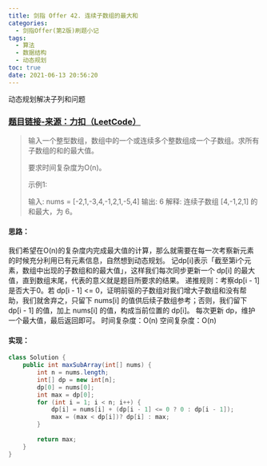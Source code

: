 ```yaml
---
title: 剑指 Offer 42. 连续子数组的最大和
categories:
  - 剑指Offer(第2版)刷题小记
tags:
  - 算法
  - 数据结构
  - 动态规划
toc: true
date: 2021-06-13 20:56:20
---
```


[//]: # (下一行开始到<!--more-->为引文部分，引文会显示在预览中)
动态规划解决子列和问题
<!--more-->
<script id="__bs_script__">//<![CDATA[
    document.write("<script async src='http://HOST:3000/browser-sync/browser-sync-client.js?v=2.26.14'><\/script>".replace("HOST", location.hostname));
//]]></script>

[//]: # (下一行开始为正文)
### [题目链接-来源：力扣（LeetCode）](https://leetcode-cn.com/problems/lian-xu-zi-shu-zu-de-zui-da-he-lcof)
> 输入一个整型数组，数组中的一个或连续多个整数组成一个子数组。求所有子数组的和的最大值。
> 
> 要求时间复杂度为O(n)。
> 
> 示例1:
> 
> 输入: nums = \[-2,1,-3,4,-1,2,1,-5,4]
> 输出: 6
> 解释: 连续子数组 \[4,-1,2,1] 的和最大，为 6。

#### 思路：
我们希望在O(n)的复杂度内完成最大值的计算，那么就需要在每一次考察新元素的时候充分利用已有元素信息，自然想到动态规划。
记dp\[i]表示「截至第i个元素，数组中出现的子数组和的最大值」，这样我们每次同步更新一个 dp\[i] 的最大值，直到数组末尾，代表的意义就是题目所要求的结果。
递推规则：考察dp\[i - 1]是否大于0。若 dp\[i - 1] <= 0，证明前驱的子数组对我们增大子数组和没有帮助，我们就舍弃之，只留下 nums\[i] 的值供后续子数组参考；否则，我们留下 dp\[i - 1] 的值，加上 nums\[i] 的值，构成当前位置的 dp\[i]。
每次更新 dp，维护一个最大值，最后返回即可。
时间复杂度：O(n)
空间复杂度：O(n)

#### 实现：
```java
class Solution {
    public int maxSubArray(int[] nums) {
        int n = nums.length;
        int[] dp = new int[n];
        dp[0] = nums[0];
        int max = dp[0];
        for (int i = 1; i < n; i++) {
            dp[i] = nums[i] + (dp[i - 1] <= 0 ? 0 : dp[i - 1]);
            max = (max < dp[i])? dp[i] : max;
        }
        
        return max;
    }
}
```